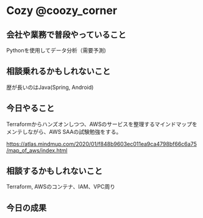 # Cozy  @coozy_corner

## 会社や業務で普段やっていること
Pythonを使用してデータ分析（需要予測)

## 相談乗れるかもしれないこと
歴が長いのはJava(Spring, Android)

## 今日やること
Terraformからハンズオンしつつ、AWSのサービスを整理するマインドマップをメンテしながら、AWS SAAの試験勉強をする。

https://atlas.mindmup.com/2020/01/f848b9603ec011ea9ca4798bf66c6a75/map_of_aws/index.html

## 相談するかもしれないこと
Terraform, AWSのコンテナ、IAM、VPC周り

## 今日の成果

